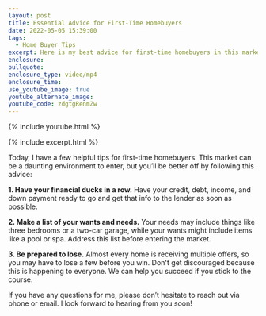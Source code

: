 ```yaml
---
layout: post
title: Essential Advice for First-Time Homebuyers
date: 2022-05-05 15:39:00
tags:
  - Home Buyer Tips
excerpt: Here is my best advice for first-time homebuyers in this market.
enclosure:
pullquote:
enclosure_type: video/mp4
enclosure_time:
use_youtube_image: true
youtube_alternate_image:
youtube_code: zdgtgRenmZw
---
```

{% include youtube.html %}

{% include excerpt.html %}

Today, I have a few helpful tips for first-time homebuyers. This market can be a daunting environment to enter, but you’ll be better off by following this advice:

**1\. Have your financial ducks in a row.** Have your credit, debt, income, and down payment ready to go and get that info to the lender as soon as possible.

**2\. Make a list of your wants and needs.** Your needs may include things like three bedrooms or a two-car garage, while your wants might include items like a pool or spa. Address this list before entering the market.

**3\. Be prepared to lose.** Almost every home is receiving multiple offers, so you may have to lose a few before you win. Don't get discouraged because this is happening to everyone. We can help you succeed if you stick to the course.

If you have any questions for me, please don’t hesitate to reach out via phone or email. I look forward to hearing from you soon\!
